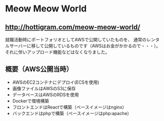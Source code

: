 # Meow Meow World

## http://hottigram.com/meow-meow-world/

就職活動時にポートフォリオとしてAWSで公開していたものを、
通常のレンタルサーバーに移して公開しているものです（AWSはお金がかかるので・・・）。
それに伴いアップロード機能などはなくなりました。

## 概要（AWS公開当時）

- AWSのEC2コンテナにデプロイ(ECSを使用)
- 画像ファイルはAWSのS3に保存
- データベースはAWSのRDSを使用
- Dockerで環境構築
- フロントエンドはReactで構築（ベースイメージはnginx）
- バックエンドはphpで構築（ベースイメージはphp:apache）

